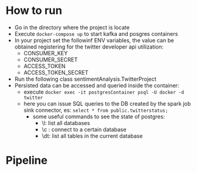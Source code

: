 # How to run
* Go in the directory where the project is locate
* Execute `docker-compose up` to start kafka and posgres containers
* In your project set the followinf ENV variables, the value can be obtained registering for the twitter developer api utilization:
  * CONSUMER_KEY
  * CONSUMER_SECRET
  * ACCESS_TOKEN
  * ACCESS_TOKEN_SECRET
* Run the following class sentimentAnalysis.TwitterProject
* Persisted data can be accessed and queried inside the container:
  * execute `docker exec -it postgresContainer psql -U docker -d twitter`
  * here you can issue SQL queries to the DB created by the spark job sink connector, es: `select * from public.twitterstatus;`
    * some useful commands to see the state of postgres:
      * \l: list all databases
      * \c <db name>: connect to a certain database
      * \dt: list all tables in the current database

# Pipeline






